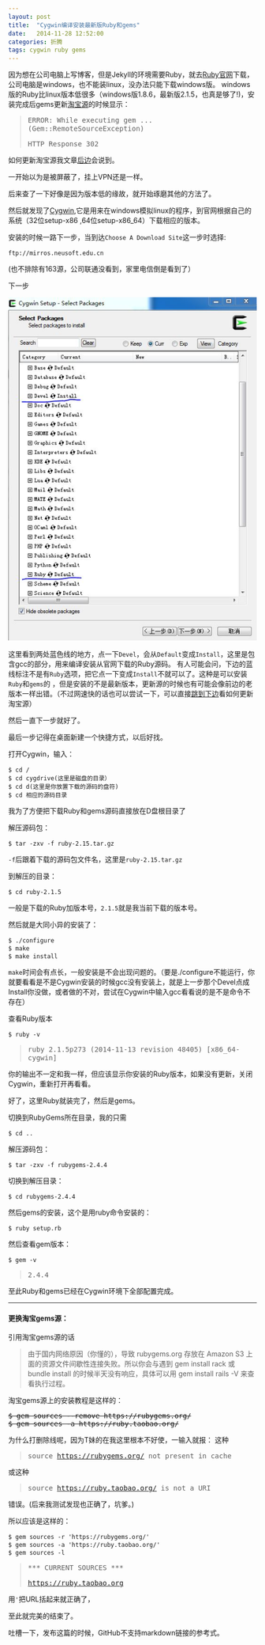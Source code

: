 ```yaml
---
layout: post
title:  "Cygwin编译安装最新版Ruby和gems"
date:   2014-11-28 12:52:00
categories: 折腾
tags: cygwin ruby gems
---
```

因为想在公司电脑上写博客，但是Jekyll的环境需要Ruby，就去[Ruby官网](https://www.ruby-lang.org/zh_cn/downloads/)下载，公司电脑是windows，也不能装linux，没办法只能下载windows版。
windows版的Ruby比linux版本低很多（windows版1.8.6，最新版2.1.5，也真是够了!)，安装完成后gems更新[淘宝源](http://ruby.taobao.org/)的时候显示：
		
><samp>ERROR:  While executing gem ... (Gem::RemoteSourceException)</samp>
>
><samp>HTTP Response 302</samp>

如何更新淘宝源我文章[后边](#taobaoyuan)会说到。

一开始以为是被屏蔽了，挂上VPN还是一样。

后来查了一下好像是因为版本低的缘故，就开始琢磨其他的方法了。

然后就发现了[Cygwin](https://cygwin.com/install.html),它是用来在windows模拟linux的程序，到官网根据自己的系统（32位setup-x86 ,64位setup-x86_64）下载相应的版本。

安装的时候一路下一步，当到达`Choose A Download Site`这一步时选择:

	ftp://mirros.neusoft.edu.cn

(也不排除有163源，公司联通没看到，家里电信倒是看到了）

下一步

![安装选项](/assets/images/20141128/20141128ruby.jpg)

这里看到两处蓝色线的地方，点一下`Devel`，会从`Default`变成`Install`，这里是包含gcc的部分，用来编译安装从官网下载的Ruby源码。
有人可能会问，下边的蓝线标注不是有`Ruby`选项，把它点一下变成`Install`不就可以了。这种是可以安装`Ruby`和`gems`的
，但是安装的不是最新版本，更新源的时候也有可能会像前边的老版本一样出错。（不过网速快的话也可以尝试一下，可以直接[跳到下边](#taobaoyuan)看如何更新淘宝源）

然后一直下一步就好了。

最后一步记得在桌面新建一个快捷方式，以后好找。

打开Cygwin，输入：

	$ cd /
	$ cd cygdrive(这里是磁盘的目录）
	$ cd d(这里是你放置下载的源码的盘符)
	$ cd 相应的源码目录

我为了方便把下载Ruby和gems源码直接放在D盘根目录了
	
解压源码包：

	$ tar -zxv -f ruby-2.15.tar.gz

`-f`后跟着下载的源码包文件名，这里是`ruby-2.15.tar.gz`

到解压的目录：

	$ cd ruby-2.1.5

一般是下载的Ruby加版本号，`2.1.5`就是我当前下载的版本号。

然后就是大同小异的安装了：

	$ ./configure
	$ make
	$ make install

`make`时间会有点长，一般安装是不会出现问题的。（要是./configure不能运行，你就要看看是不是Cygwin安装的时候gcc没有安装上，就是上一步那个Devel点成Install你没做，或者做的不对，尝试在Cygwin中输入gcc看看说的是不是命令不存在）

查看Ruby版本

	$ ruby -v

><samp>ruby 2.1.5p273 (2014-11-13 revision 48405) [x86_64-cygwin]</samp>

你的输出不一定和我一样，但应该显示你安装的Ruby版本，如果没有更新，关闭Cygwin，重新打开再看看。

好了，这里Ruby就装完了，然后是gems。

切换到RubyGems所在目录，我的只需

	$ cd ..

解压源码包：

	$ tar -zxv -f rubygems-2.4.4

切换到解压目录：

	$ cd rubygems-2.4.4

然后gems的安装，这个是用ruby命令安装的：

	$ ruby setup.rb

然后查看gem版本：
	
	$ gem -v

><samp>2.4.4</samp>

至此Ruby和gems已经在Cygwin环境下全部配置完成。

----------------------------------------

<h4 id="taobaoyuan">更换淘宝gems源：</h4>

引用淘宝gems源的话

>由于国内网络原因（你懂的），导致 rubygems.org 存放在 Amazon S3 上面的资源文件间歇性连接失败。所以你会与遇到 gem install rack 或 bundle install 的时候半天没有响应，具体可以用 gem install rails -V 来查看执行过程。

淘宝gems源上的安装教程是这样的：

<pre>
<del>$ gem sources --remove https://rubygems.org/
$ gem sources -a https://ruby.taobao.org/</del>
</pre>

为什么打删除线呢，因为T妹的在我这里根本不好使，一输入就报：
这种

><samp>source https://rubygems.org/ not present in cache</samp>

或这种

><samp>source https://ruby.taobao.org/ is not a URI</samp>

错误。(后来我测试发现也正确了，坑爹。)

所以应该是这样的：

	$ gem sources -r 'https://rubygems.org/'
	$ gem sources -a 'https://ruby.taobao.org/'
	$ gem sources -l

><samp>*** CURRENT SOURCES ***</samp>
>	
><samp>https://ruby.taobao.org</samp>

用`'`把URL括起来就正确了，

至此就完美的结束了。

吐槽一下，发布这篇的时候，GitHub不支持markdown链接的参考式。


